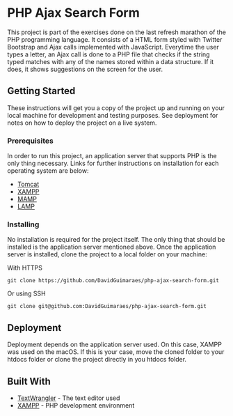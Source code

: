 # PHP Ajax Search Form

This project is part of the exercises done on the last refresh marathon of the PHP programming language. It consists of a HTML form styled with Twitter Bootstrap and Ajax calls implemented with JavaScript. Everytime the user types a letter, an Ajax call is done to a PHP file that checks if the string typed matches with any of the names stored within a data structure. If it does, it shows suggestions on the screen for the user.


## Getting Started

These instructions will get you a copy of the project up and running on your local machine for development and testing purposes. See deployment for notes on how to deploy the project on a live system.


### Prerequisites

In order to run this project, an application server that supports PHP is the only thing necessary. Links for further instructions on installation for each operating system are below:

* [Tomcat](http://tomcat.apache.org/tomcat-9.0-doc/setup.html)
* [XAMPP](https://www.apachefriends.org/index.html)
* [MAMP](https://documentation.mamp.info/)
* [LAMP](https://bitnami.com/stack/lamp/installer)


### Installing

No installation is required for the project itself. The only thing that should be installed is the application server mentioned above. Once the application server is installed, clone the project to a local folder on your machine:

With HTTPS

```
git clone https://github.com/DavidGuimaraes/php-ajax-search-form.git
```

Or using SSH

```
git clone git@github.com:DavidGuimaraes/php-ajax-search-form.git
```


## Deployment

Deployment depends on the application server used. On this case, XAMPP was used on the macOS. If this is your case, move the cloned folder to your htdocs folder or clone the project directly in you htdocs folder.


## Built With

* [TextWrangler](https://www.barebones.com/products/textwrangler/) - The text editor used
* [XAMPP](https://www.apachefriends.org/index.html) - PHP development environment
